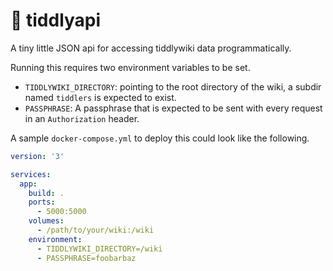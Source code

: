 # 🧠 tiddlyapi

A tiny little JSON api for accessing tiddlywiki data programmatically.

Running this requires two environment variables to be set.

 - `TIDDLYWIKI_DIRECTORY`: pointing to the root directory of the wiki, a subdir named `tiddlers` is expected to exist.
 - `PASSPHRASE`: A passphrase that is expected to be sent with every request in an `Authorization` header.

A sample `docker-compose.yml` to deploy this could look like the following.

```yaml
version: '3'

services:
  app:
    build: .
    ports:
      - 5000:5000
    volumes:
      - /path/to/your/wiki:/wiki
    environment:
      - TIDDLYWIKI_DIRECTORY=/wiki
      - PASSPHRASE=foobarbaz
```

